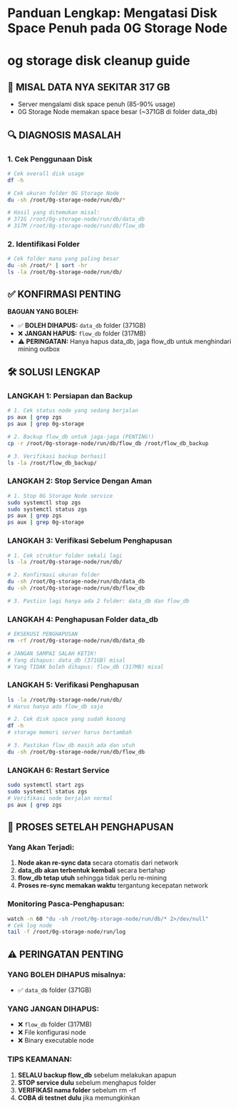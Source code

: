 # Panduan Lengkap: Mengatasi Disk Space Penuh pada 0G Storage Node
# og storage disk cleanup guide

## 🚨 **MISAL DATA NYA SEKITAR 317 GB**
- Server mengalami disk space penuh (85-90% usage)
- 0G Storage Node memakan space besar (~371GB di folder data_db)

## 🔍 **DIAGNOSIS MASALAH**

### 1. Cek Penggunaan Disk
```bash
# Cek overall disk usage
df -h

# Cek ukuran folder 0G Storage Node
du -sh /root/0g-storage-node/run/db/*

# Hasil yang ditemukan misal:
# 371G /root/0g-storage-node/run/db/data_db
# 317M /root/0g-storage-node/run/db/flow_db
```

### 2. Identifikasi Folder
```bash
# Cek folder mana yang paling besar
du -sh /root/* | sort -hr
ls -la /root/0g-storage-node/run/db/
```

## ✅ **KONFIRMASI PENTING**

**BAGUAN YANG BOLEH:**
- ✅ **BOLEH DIHAPUS:** `data_db` folder (371GB)
- ❌ **JANGAN HAPUS:** `flow_db` folder (317MB)
- ⚠️ **PERINGATAN:** Hanya hapus data_db, jaga flow_db untuk menghindari mining outbox

## 🛠️ **SOLUSI LENGKAP**

### LANGKAH 1: Persiapan dan Backup

```bash
# 1. Cek status node yang sedang berjalan
ps aux | grep zgs
ps aux | grep 0g-storage

# 2. Backup flow_db untuk jaga-jaga (PENTING!)
cp -r /root/0g-storage-node/run/db/flow_db /root/flow_db_backup

# 3. Verifikasi backup berhasil
ls -la /root/flow_db_backup/
```

### LANGKAH 2: Stop Service Dengan Aman

```bash
# 1. Stop 0G Storage Node service
sudo systemctl stop zgs
sudo systemctl status zgs
ps aux | grep zgs
ps aux | grep 0g-storage
```

### LANGKAH 3: Verifikasi Sebelum Penghapusan

```bash
# 1. Cek struktur folder sekali lagi
ls -la /root/0g-storage-node/run/db/

# 2. Konfirmasi ukuran folder
du -sh /root/0g-storage-node/run/db/data_db
du -sh /root/0g-storage-node/run/db/flow_db

# 3. Pastiin lagi hanya ada 2 folder: data_db dan flow_db
```

### LANGKAH 4: Penghapusan Folder data_db

```bash
# EKSEKUSI PENGHAPUSAN
rm -rf /root/0g-storage-node/run/db/data_db

# JANGAN SAMPAI SALAH KETIK!
# Yang dihapus: data_db (371GB) misal
# Yang TIDAK boleh dihapus: flow_db (317MB) misal
```

### LANGKAH 5: Verifikasi Penghapusan

```bash
ls -la /root/0g-storage-node/run/db/
# Harus hanya ada flow_db saja

# 2. Cek disk space yang sudah kosong
df -h
# storage memori server harus bertambah

# 3. Pastikan flow_db masih ada dan utuh
du -sh /root/0g-storage-node/run/db/flow_db
```

### LANGKAH 6: Restart Service

```bash
sudo systemctl start zgs
sudo systemctl status zgs
# Verifikasi node berjalan normal
ps aux | grep zgs
```

## 🔄 **PROSES SETELAH PENGHAPUSAN**

### Yang Akan Terjadi:
1. **Node akan re-sync data** secara otomatis dari network
2. **data_db akan terbentuk kembali** secara bertahap
3. **flow_db tetap utuh** sehingga tidak perlu re-mining
4. **Proses re-sync memakan waktu** tergantung kecepatan network

### Monitoring Pasca-Penghapusan:
```bash
watch -n 60 "du -sh /root/0g-storage-node/run/db/* 2>/dev/null"
# Cek log node
tail -f /root/0g-storage-node/run/log
```

## ⚠️ **PERINGATAN PENTING**

### YANG BOLEH DIHAPUS misalnya:
- ✅ `data_db` folder (371GB)

### YANG JANGAN DIHAPUS:
- ❌ `flow_db` folder (317MB)
- ❌ File konfigurasi node
- ❌ Binary executable node

### TIPS KEAMANAN:
1. **SELALU backup flow_db** sebelum melakukan apapun
2. **STOP service dulu** sebelum menghapus folder
3. **VERIFIKASI nama folder** sebelum rm -rf
4. **COBA di testnet dulu** jika memungkinkan